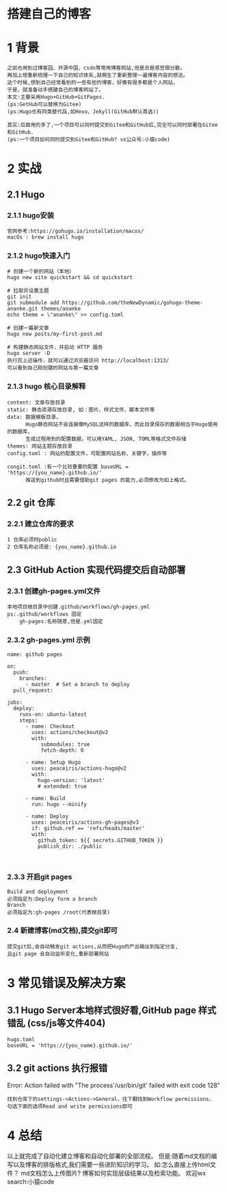 # 搭建自己的博客
# 1 背景
```
之前也用到过博客园、开源中国、csdn等常用博客网站,但是总是感觉很分散。
再加上想重新梳理一下自己的知识体系,就萌生了重新整理一遍博客内容的想法。
这个时候,想到自己经常看到的一些有些的博客，好像有很多都是个人网站。
于是，就准备动手搭建自己的博客网站了。
本文:主要采用Hugo+GitHub+GitPages.
(ps:GetHub可以替换为Gitee)
(ps:Hugo也有同类替代品,如Hexo、Jekyll(GitHub默认首选))

其实:后面用的多了,一个项目可以同时提交到Gitee和GitHub后,完全可以同时部署在Gitee和GitHub.
(ps:一个项目如何同时提交到Gitee和GitHub? vx公众号:小猿code)
```

# 2 实战

## 2.1 Hugo

### 2.1.1 hugo安装
```
官网参考:https://gohugo.io/installation/macos/
macOs : brew install hugo
```

### 2.1.2 hugo快速入门
```
# 创建一个新的网站（本地）
hugo new site quickstart && cd quickstart

# 拉取并设置主题
git init
git submodule add https://github.com/theNewDynamic/gohugo-theme-ananke.git themes/ananke
echo theme = \"ananke\" >> config.toml

# 创建一篇新文章
hugo new posts/my-first-post.md

# 构建静态网站文件，并启动 HTTP 服务
hugo server -D
执行完上述操作，就可以通过浏览器访问 http://localhost:1313/ 
可以看到自己刚创建的网站与第一篇文章
```

### 2.1.3 hugo 核心目录解释
```
content: 文章存放目录
static: 静态资源存放目录, 如：图片、样式文件、脚本文件等
data: 数据模板目录，
      Hugo静态网站不会连接像MySQL这样的数据库，而此目录保存的数据相当于Hugo使用的数据库，
      生成过程用到的配置数据，可以用YAML, JSON, TOML等格式文件存储
themes: 网站主题存放目录
config.toml : 网站的配置文件，可配置网站名称、关键字、插件等

congit.toml :有一个比较重要的配置 baseURL = 'https://{you_name}.github.io/'
      推送到github时且需要借助git pages 的能力,必须修改为如上格式。
```

## 2.2 git 仓库
### 2.2.1 建立仓库的要求
```
1 仓库必须时public
2 仓库名称必须是: {you_name}.github.io
```


## 2.3 GitHub Action 实现代码提交后自动部署
### 2.3.1 创建gh-pages.yml文件
```
本地项目根目录中创建.github/workflows/gh-pages.yml
ps:.github/workflows 固定
    gh-pages:名称随意,但是.yml固定
```
### 2.3.2 gh-pages.yml 示例
```
name: github pages

on:
  push:
    branches:
      - master  # Set a branch to deploy
  pull_request:

jobs:
  deploy:
    runs-on: ubuntu-latest
    steps:
      - name: Checkout
        uses: actions/checkout@v2
        with:
           submodules: true
           fetch-depth: 0

      - name: Setup Hugo
        uses: peaceiris/actions-hugo@v2
        with:
          hugo-version: 'latest'
          # extended: true

      - name: Build
        run: hugo --minify

      - name: Deploy
        uses: peaceiris/actions-gh-pages@v3
        if: github.ref == 'refs/heads/master'
        with:
          github_token: ${{ secrets.GITHUB_TOKEN }}
          publish_dir: ./public
```
```脚本解释


```

### 2.3.3 开启git pages
```
Build and deployment
必须指定为:Deploy form a branch
Branch 
必须指定为:gh-pages /root(代表根目录)

```

### 2.4 新建博客(md文档),提交git即可

```
提交git后,会自动触发git actions,从而把Hugo的产出输出到指定分支,
且git page 会自动监听变化,重新部署网站
```

# 3 常见错误及解决方案

## 3.1 Hugo Server本地样式很好看,GitHub page 样式错乱 (css/js等文件404)
```
hugo.toml 
baseURL = 'https://{you_name}.github.io/'
```

## 3.2 git actions 执行报错 

Error: Action failed with "The process'/usr/bin/git' failed with exit code 128"
```
找到仓库下的settings->Actions->General，往下翻找到Workflow permissions，
勾选下面的选项Read and write permissions即可
```

# 4 总结
以上就完成了自动化建立博客和自动化部署的全部流程。
但是:随着md文档的编写以及博客的排版格式,我们需要一些进阶知识的学习。
如:怎么直接上传html文件？
   md文档怎么上传图片?
   博客如何实现层级结果以及检索功能。
欢迎wx search:小猿code